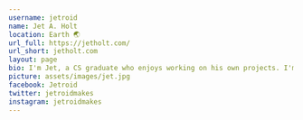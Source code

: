 ```yaml
---
username: jetroid
name: Jet A. Holt
location: Earth 🌏
url_full: https://jetholt.com/
url_short: jetholt.com
layout: page
bio: I'm Jet, a CS graduate who enjoys working on his own projects. I'm known for my Eurorack synth modules.
picture: assets/images/jet.jpg
facebook: Jetroid
twitter: jetroidmakes
instagram: jetroidmakes
---
```

